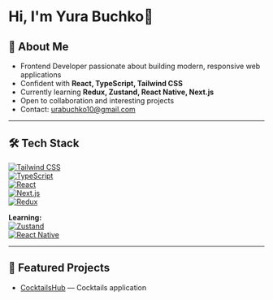 # Hi, I'm Yura Buchko👋

## 🚀 About Me  
- Frontend Developer passionate about building modern, responsive web applications  
- Confident with **React, TypeScript, Tailwind CSS**  
- Currently learning **Redux, Zustand, React Native, Next.js**  
- Open to collaboration and interesting projects  
- Contact: [urabuchko10@gmail.com](mailto:urabuchko10@gmail.com)  

---

## 🛠 Tech Stack  
[![Tailwind CSS](https://img.shields.io/badge/Tailwind_CSS-%2338B2AC.svg?style=flat&logo=tailwind-css&logoColor=white)](https://tailwindcss.com/)  
[![TypeScript](https://img.shields.io/badge/TypeScript-%23007ACC.svg?style=flat&logo=typescript&logoColor=white)](https://www.typescriptlang.org/)  
[![React](https://img.shields.io/badge/React-%2320232a.svg?style=flat&logo=react&logoColor=%2361DAFB)](https://react.dev/)  
[![Next.js](https://img.shields.io/badge/Next.js-000000.svg?style=flat&logo=next.js&logoColor=white)](https://nextjs.org/)   
[![Redux](https://img.shields.io/badge/Redux-%23593d88.svg?style=flat&logo=redux&logoColor=white)](https://redux.js.org/)  

**Learning:**  
[![Zustand](https://img.shields.io/badge/Zustand-%2320232a.svg?style=flat&logo=react&logoColor=white)](https://docs.pmnd.rs/zustand/getting-started/introduction)  
[![React Native](https://img.shields.io/badge/React_Native-20232a.svg?style=flat&logo=react&logoColor=%2361DAFB)](https://reactnative.dev/)  

---

## 📌 Featured Projects  
- [CocktailsHub](https://github.com/yuri1901/CocktailsHub) — Cocktails application 

